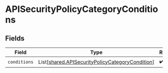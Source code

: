 # APISecurityPolicyCategoryConditions


## Fields

| Field                                                                                                        | Type                                                                                                         | Required                                                                                                     | Description                                                                                                  |
| ------------------------------------------------------------------------------------------------------------ | ------------------------------------------------------------------------------------------------------------ | ------------------------------------------------------------------------------------------------------------ | ------------------------------------------------------------------------------------------------------------ |
| `conditions`                                                                                                 | List[[shared.APISecurityPolicyCategoryCondition](../../models/shared/apisecuritypolicycategorycondition.md)] | :heavy_check_mark:                                                                                           | N/A                                                                                                          |